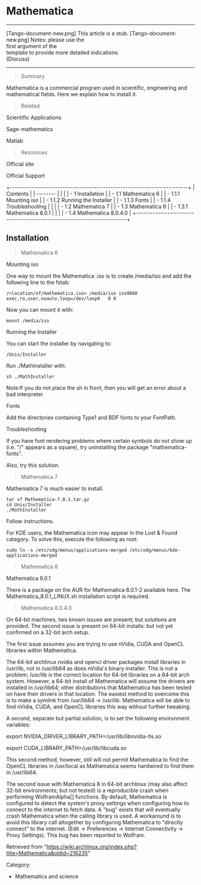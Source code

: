 Mathematica
===========

  ------------------------ ------------------------ ------------------------
  [Tango-document-new.png] This article is a stub.  [Tango-document-new.png]
                           Notes: please use the    
                           first argument of the    
                           template to provide more 
                           detailed indications.    
                           (Discuss)                
  ------------------------ ------------------------ ------------------------

> Summary

Mathematica is a commercial program used in scientific, engineering and
mathematical fields. Here we explain how to install it.

> Related

Scientific Applications

Sage-mathematics

Matlab

> Resources

Official site

Official Support

+--------------------------------------------------------------------------+
| Contents                                                                 |
| --------                                                                 |
|                                                                          |
| -   1 Installation                                                       |
|     -   1.1 Mathematica 6                                                |
|         -   1.1.1 Mounting iso                                           |
|         -   1.1.2 Running the Installer                                  |
|         -   1.1.3 Fonts                                                  |
|         -   1.1.4 Troubleshooting                                        |
|                                                                          |
|     -   1.2 Mathematica 7                                                |
|     -   1.3 Mathematica 8                                                |
|         -   1.3.1 Mathematica 8.0.1                                      |
|                                                                          |
|     -   1.4 Mathematica 8.0.4.0                                          |
+--------------------------------------------------------------------------+

Installation
------------

> Mathematica 6

Mounting iso

One way to mount the Mathematica .iso is to create /media/iso and add
the following line to the fstab:

    /<location/of/mathematica.iso> /media/iso iso9660 exec,ro,user,noauto,loop=/dev/loop0   0 0

Now you can mount it with:

    mount /media/iso

Running the Installer

You can start the installer by navigating to:

    /Unix/Installer

Run ./MathInstaller with:

    sh ./MathInstaller

Note:If you do not place the sh in front, then you will get an error
about a bad interpreter

Fonts

Add the directories containing Type1 and BDF fonts to your FontPath.

Troubleshooting

If you have font rendering problems where certain symbols do not show up
(i.e. "/" appears as a square), try uninstalling the package
"mathematica-fonts".

Also, try this solution.

> Mathematica 7

Mathematica 7 is much easier to install.

    tar xf Mathematica-7.0.1.tar.gz
    cd Unix/Installer
    ./MathInstaller

Follow instructions.

For KDE users, the Mathematica icon may appear in the Lost & Found
category. To solve this, execute the following as root:

    sudo ln -s /etc/xdg/menus/applications-merged /etc/xdg/menus/kde-applications-merged

  

> Mathematica 8

Mathematica 8.0.1

There is a package on the AUR for Mathematica 8.0.1-2 available here.
The Mathematica_8.0.1_LINUX.sh installation script is required.

> Mathematica 8.0.4.0

On 64-bit machines, two known issues are present; but solutions are
provided. The second issue is present on 64-bit installs: but not yet
confirmed on a 32-bit arch setup.

The first issue assumes you are trying to use nVidia, CUDA and OpenCL
libraries within Mathematica.

The 64-bit archlinux nvidia and opencl driver packages install libraries
in /usr/lib, not in /usr/lib64 as does nVidia's binary installer. This
is not a problem; /usr/lib is the correct location for 64-bit libraries
on a 64-bit arch system. However, a 64-bit install of Mathematica will
assume the drivers are installed in /usr/lib64; other distributions that
Mathematica has been tested on have their drivers in that location. The
easiest method to overcome this is to make a symlink from /usr/lib64 ->
/usr/lib. Mathematica will be able to find nVidia, CUDA, and OpenCL
libraries this way without further tweaking.

A second, separate but partial solution, is to set the following
environment variables:

export NVIDIA_DRIVER_LIBRARY_PATH=/usr/lib/libnvidia-tls.so

export CUDA_LIBRARY_PATH=/usr/lib/libcuda.so

This second method, however, still will not permit Mathematica to find
the OpenCL libraries in /usr/local as Mathematica seems hardwired to
find them in /usr/lib64.

The second issue with Mathematica 8 in 64-bit archlinux (may also affect
32-bit environments; but not tested) is a reproducible crash when
performing WolframAlpha[] functions. By default, Mathematica is
configured to detect the system's proxy settings when configuring how to
connect to the internet to fetch data. A "bug" exists that will
eventually crash Mathematica when the calling library is used. A
workaround is to avoid this library call altogether by configuring
Mathematica to "directly connect" to the internet. (Edit -> Preferences
-> Internet Connectivity -> Proxy Settings). This bug has been reported
to Wolfram.

Retrieved from
"https://wiki.archlinux.org/index.php?title=Mathematica&oldid=216235"

Category:

-   Mathematics and science
